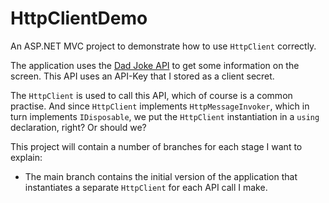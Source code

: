 # HttpClientDemo
An ASP.NET MVC project to demonstrate how to use `HttpClient` correctly.

The application uses the [Dad Joke API](https://rapidapi.com/KegenGuyll/api/dad-jokes) to get some information on the screen. 
This API uses an API-Key that I stored as a client secret.

The `HttpClient` is used to call this API, which of course is a common practise. 
And since `HttpClient` implements `HttpMessageInvoker`, which in turn implements `IDisposable`, we put the `HttpClient` instantiation in a `using` declaration, right? 
Or should we?

This project will contain a number of branches for each stage I want to explain:
- The main branch contains the initial version of the application that instantiates a separate `HttpClient` for each API call I make.
